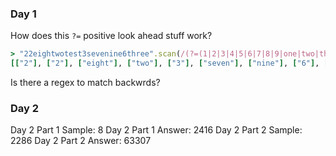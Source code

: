 ### Day 1

How does this `?=` positive look ahead stuff work?

```ruby
> "22eightwotest3sevenine6three".scan(/(?=(1|2|3|4|5|6|7|8|9|one|two|three|four|five|six|seven|eight|nine))/)
[["2"], ["2"], ["eight"], ["two"], ["3"], ["seven"], ["nine"], ["6"], ["three"]]
```

Is there a regex to match backwrds?

### Day 2

Day 2 Part 1 Sample: 8
Day 2 Part 1 Answer: 2416
Day 2 Part 2 Sample: 2286
Day 2 Part 2 Answer: 63307